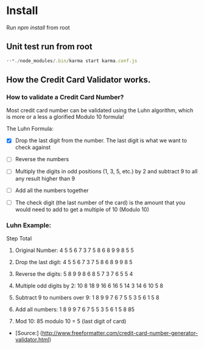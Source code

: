# Install
Run *npm install* from root

## Unit test run from root
```javascript
⋅⋅*./node_modules/.bin/karma start karma.conf.js
```

## How the Credit Card Validator works.

### How to validate a Credit Card Number?

Most credit card number can be validated using the Luhn algorithm, which is more or a less a glorified Modulo 10 formula!

The Luhn Formula:
- [x] Drop the last digit from the number. The last digit is what we want to check against
- [ ] Reverse the numbers
- [ ] Multiply the digits in odd positions (1, 3, 5, etc.) by 2 and subtract 9 to all any result higher than 9
- [ ] Add all the numbers together
- [ ] The check digit (the last number of the card) is the amount that you would need to add to get a multiple of 10 (Modulo 10)




### Luhn Example:
 Step                       Total
1.  Original Number:  4 5	5	6	7	3	7	5	8	6	8	9	9	8	5	5

2.  Drop the last digit:  4	5	5	6	7	3	7	5	8	6	8	9	9	8	5

3.  Reverse the digits:  5	8	9	9	8	6	8	5	7	3	7	6	5	5	4

4.  Multiple odd digits by 2:  10	8	18	9	16	6	16	5	14	3	14	6	10	5	8

5.  Subtract 9 to numbers over 9:  1	8	9	9	7	6	7	5	5	3	5	6	1	5	8		

6.  Add all numbers:  1	8	9	9	7	6	7	5	5	3	5	6	1	5	8		85

7.  Mod 10:  85 modulo 10 = 5 (last digit of card)



* [Source:] (http://www.freeformatter.com/credit-card-number-generator-validator.html)
